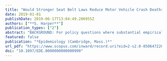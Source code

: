 ```yaml
---
title: "Would Stronger Seat Belt Laws Reduce Motor Vehicle Crash Deaths?: A Semi-Bayesian Analysis"
date: 2019-01-01
publishDate: 2019-06-17T13:04:49.206955Z
authors: ["**S. Harper**"]
publication_types: ["2"]
abstract: "BACKGROUND: For policy questions where substantial empirical background information exists, conventional frequentist policy analysis is hard to justify. Bayesian analysis quantitatively incorporates prior knowledge, but is not often used in applied policy analysis. METHODS: We combined 2000-2016 data from the Fatal Analysis Reporting System with priors based on past empirical studies and policy documents to study the impact of mandatory seat belt laws on traffic fatalities. We used a Bayesian data augmentation approach to combine information from prior studies with difference-in-differences analyses of recent law changes to provide updated evidence on the impact that upgrading to primary enforcement of seat belt laws has on fatalities. RESULTS: After incorporating the evidence from past studies, we find limited evidence to support the hypothesis that recent policy upgrades affect fatality rates. We estimate that upgrading to primary enforcement reduced fatality rates by 0.37 deaths per billion vehicle miles traveled (95% posterior interval -0.90, 0.16), or a rate ratio of 0.96 (95% posterior interval 0.91, 1.02), and increased the proportion of decedents reported as wearing seat belts by 7 percentage points (95% posterior interval 5, 8), or a risk ratio of 1.18 (95% posterior interval 1.13, 1.24). CONCLUSIONS: Bayesian methods can provide credible estimates of future policy impacts, especially for policy questions that occur in dynamic environments, such as traffic safety."
featured: false
publication: "*Epidemiology (Cambridge, Mass.)*"
url_pdf: "https://www.scopus.com/inward/record.uri?eid=2-s2.0-85064722611&doi=10.1097%2fEDE.0000000000000990&partnerID=40&md5=e5043edffcae9f31f3e2f5886ed2cabf"
doi: "10.1097/EDE.0000000000000990"
---
```


